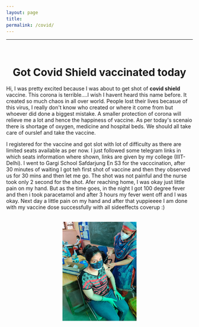 ```yaml
---
layout: page
title: 
permalink: /covid/
---
```


---
<br />


# <center> Got Covid Shield vaccinated today </center>
<p>
Hi, I was pretty excited because I was about to get shot of <b> covid shield </b> vaccine. This corona is terrible....I wish I havent heard this name before. It created so much chaos in all over world. People lost their lives becasue of this virus, I really don't know who created or where it come from but whoever did done a biggest mistake. 
A smaller protection of corona will relieve me a lot and hence the happiness of vaccine. As per today's scenaio there is shortage of oxygen, medicine and hospital beds.
We should all take care of ourslef and take the vaccine.
</p>

<p>
  I registered for the vaccine and got slot with lot of difficulty as there are limited seats available as per now. I just followed some telegram links in which seats information where shown, links are given by my college (IIIT-Delhi).
 I went to Gargi School Safdarjung En S3 for the vacccination, after 30 minutes of waiting I got teh first shot of vaccine and then they observed us for 30 mins and then let me go. The shot was not painful and the nurse took only 2 second for the shot.
  Afer reaching home, I was okay just little pain on my hand. But as the time goes, in the night I got 100 degree fever and then i took paracetamol and after 3 hours my fever went off and I was okay.
 Next day a little pain on my hand and after that yuppieeee I am done with my vaccine dose successfully with all sideeffects coverup :)
  
  
  
  </p>
</p>
<p align="center">
  <br />  
  <img src="/img/covid.jpeg" width="200" alt="My cool logo"/>
  </a>
</p>
